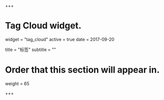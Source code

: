 +++
# Tag Cloud widget.
widget = "tag_cloud"
active = true
date = 2017-09-20

title = "标签"
subtitle = ""

# Order that this section will appear in.
weight = 65

+++
